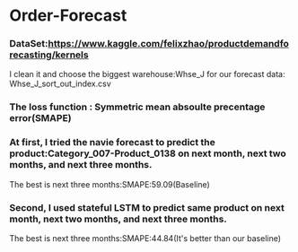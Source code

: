# Order-Forecast
### DataSet:https://www.kaggle.com/felixzhao/productdemandforecasting/kernels 
I clean it  and choose the biggest warehouse:Whse_J for our forecast data: Whse_J_sort_out_index.csv

### The loss function : Symmetric mean absoulte precentage error(SMAPE)

### At first, I tried the navie forecast to predict the product:Category_007-Product_0138 on  next month, next two months, and next three months.
The best is next three months:SMAPE:59.09(Baseline)

### Second, I used stateful LSTM to predict same product on next month, next two months, and next three months.
The best is next three months:SMAPE:44.84(It's better than our baseline)
